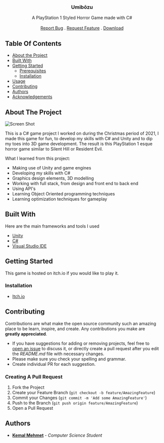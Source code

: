 <br/>
<p align="center">
  <h3 align="center">Umibōzu</h3>

  <p align="center">
    A PlayStation 1 Styled Horror Game made with C#
    <br/>
    <br/>
    <a href="https://github.com/kabuto-mk7/Jade/issues">Report Bug</a>
    .
    <a href="https://github.com/kabuto-mk7/Jade/issues">Request Feature</a>
    .
  <a href="outlook.office.com/owa/lsbu.ac.uk">Download</a>
  </p>
</p> 

## Table Of Contents

* [About the Project](#about-the-project)
* [Built With](#built-with)
* [Getting Started](#getting-started)
  * [Prerequisites](#prerequisites)
  * [Installation](#installation)
* [Usage](#usage)
* [Contributing](#contributing)
* [Authors](#authors)
* [Acknowledgements](#acknowledgements)

## About The Project

![Screen Shot](https://img.itch.zone/aW1nLzcyMjc3MDAucG5n/original/wzaFfm.png)

This is a C# game project I worked on during the Christmas period of 2021, I made this game for fun, to develop my skills with C# and Unity and to dip my toes into 3D game development. The result is this PlayStation 1 esque horror game similar to Silent Hill or Resident Evil.

What I learned from this project:

* Making use of Unity and game engines
* Developing my skills with C#
* Graphics design elements, 3D modelling
* Working with full stack, from design and front end to back end
* Using API's 
* Learning Object Oriented programming techniques
* Learning optimization techniques for gameplay


## Built With

Here are the main frameworks and tools I used

* [Unity](https://unity.com/)
* [C#](https://docs.microsoft.com/en-us/dotnet/csharp/)
* [Visual Studio IDE ](https://visualstudio.microsoft.com/)

## Getting Started

This game is hosted on itch.io if you would like to play it.

### Installation

* [Itch.io](https://kbto.itch.io/umibozu)

## Contributing

Contributions are what make the open source community such an amazing place to be learn, inspire, and create. Any contributions you make are **greatly appreciated**.
* If you have suggestions for adding or removing projects, feel free to [open an issue](https://github.com/kabuto-mk7/Jade/issues/new) to discuss it, or directly create a pull request after you edit the *README.md* file with necessary changes.
* Please make sure you check your spelling and grammar.
* Create individual PR for each suggestion.

### Creating A Pull Request

1. Fork the Project
2. Create your Feature Branch (`git checkout -b feature/AmazingFeature`)
3. Commit your Changes (`git commit -m 'Add some AmazingFeature'`)
4. Push to the Branch (`git push origin feature/AmazingFeature`)
5. Open a Pull Request

## Authors

* **[Kemal Mehmet](www.Github.com/kabuto-mk7)** - *Computer Science Student*
